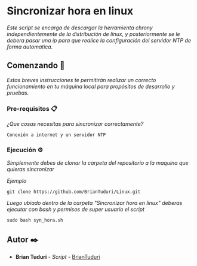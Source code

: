 # Sincronizar hora en linux

_Este script se encarga de descargar la herramienta chrony independientemente de la distribución de linux, y posteriormente se le debera pasar una ip para que realice la configuración del servidor NTP de forma automatica._

## Comenzando 🚀

_Estas breves instrucciones te permitirán realizar un correcto funcionamiento en tu máquina local para propósitos de desarrollo y pruebas._

### Pre-requisitos 📋

_¿Que cosas necesitas para sincronizar correctamente?_

```
Conexión a internet y un servidor NTP
```

### Ejecución ⚙️

_Simplemente debes de clonar la carpeta del repositorio a la maquina que quieras sincronizar_

_Ejemplo_

```
git clone https://github.com/BrianTuduri/Linux.git
```

_Luego ubiado dentro de la carpeta "Sincronizar hora en linux" deberas ejecutar con bash y permisos de super usuario el script_

```
sudo bash syn_hora.sh
```

## Autor ✒️

* **Brian Tuduri** - *Script* - [BrianTuduri](https://github.com/BrianTuduri)
